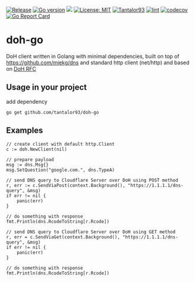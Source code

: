 [![Release](https://img.shields.io/github/release/Tantalor93/doh-go/all.svg)](https://github.com/tantalor93/doh-go/releases)
[![Go version](https://img.shields.io/github/go-mod/go-version/Tantalor93/doh-go)](https://github.com/Tantalor93/doh-go/blob/master/go.mod#L3)
[![](https://godoc.org/github.com/Tantalor93/doh-go/doh?status.svg)](https://godoc.org/github.com/tantalor93/doh-go/doh)
[![License: MIT](https://img.shields.io/badge/License-MIT-yellow.svg)](https://github.com/Tantalor93/doh-go/blob/main/LICENSE)
[![Tantalor93](https://circleci.com/gh/Tantalor93/doh-go/tree/main.svg?style=svg)](https://circleci.com/gh/Tantalor93/doh-go?branch=main)
[![lint](https://github.com/Tantalor93/doh-go/actions/workflows/lint.yml/badge.svg?branch=main)](https://github.com/Tantalor93/doh-go/actions/workflows/lint.yml)
[![codecov](https://codecov.io/gh/Tantalor93/doh-go/branch/main/graph/badge.svg?token=MC6PK2OLMK)](https://codecov.io/gh/Tantalor93/doh-go)
[![Go Report Card](https://goreportcard.com/badge/github.com/Tantalor93/doh-go)](https://goreportcard.com/report/github.com/Tantalor93/doh-go)

# doh-go
DoH client written in Golang with minimal dependencies, built on top of https://github.com/miekg/dns
and standard http client (net/http) and based on [DoH RFC](https://datatracker.ietf.org/doc/html/rfc8484#section-4.1)

## Usage in your project
add dependency
```
go get github.com/tantalor93/doh-go
```

## Examples
```
// create client with default http.Client
c := doh.NewClient(nil)

// prepare payload
msg := dns.Msg{}
msg.SetQuestion("google.com.", dns.TypeA)

// send DNS query to Cloudflare Server over DoH using POST method
r, err := c.SendViaPost(context.Background(), "https://1.1.1.1/dns-query", &msg)
if err != nil {
    panic(err)
}

// do something with response
fmt.Println(dns.RcodeToString[r.Rcode])

// send DNS query to Cloudflare Server over DoH using GET method
r, err = c.SendViaGet(context.Background(), "https://1.1.1.1/dns-query", &msg)
if err != nil {
    panic(err)
}

// do something with response
fmt.Println(dns.RcodeToString[r.Rcode])
```

